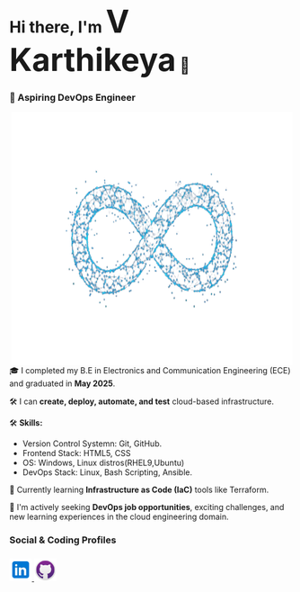 <h1 align="left">Hi there, I'm <span style="font-size: 2em; font-weight: bold;">V Karthikeya</span> 👋</h1>
<h3 align="left">🚀 Aspiring DevOps Engineer</h3>
<img align="right" height="450" width="500"src="assets/devops.png" />

🎓 I completed my B.E in Electronics and Communication Engineering (ECE) and  graduated in **May 2025**.

🛠️ I can **create, deploy, automate, and test** cloud-based infrastructure.

🛠️ **Skills:**  
- Version Control Systemn: Git, GitHub.  
- Frontend Stack: HTML5, CSS 
- OS: Windows, Linux distros(RHEL9,Ubuntu) 
- DevOps Stack: Linux, Bash Scripting, Ansible.

🌱 Currently learning **Infrastructure as Code (IaC)** tools like Terraform.

🎯 I'm actively seeking **DevOps job opportunities**, exciting challenges, and new learning experiences in the cloud engineering domain.

<h3>Social & Coding Profiles<h3>
<a href="https://www.linkedin.com/in/vk191003">
  <img src="assets/linked-in.svg" alt="LinkedIn" height="40" width="40"/>
</a>
<a href="https://github.com/VKarthikeya-Dev">
  <img src="assets/github.png" alt="GitHub" height="40" width="40"/>
</a>


